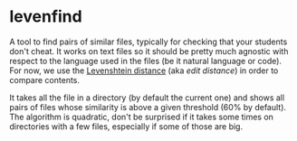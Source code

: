 levenfind
=========

A tool to find pairs of similar files, typically for checking that your students
don't cheat. It works on text files so it should be pretty much agnostic with
respect to the language used in the files (be it natural language or code). For
now, we use the [Levenshtein
distance](https://en.wikipedia.org/wiki/Levenshtein_distance) (aka _edit
distance_) in order to compare contents.

It takes all the file in a directory (by default the current one) and shows all
pairs of files whose similarity is above a given threshold (60% by default). The
algorithm is quadratic, don't be surprised if it takes some times on directories
with a few files, especially if some of those are big.
